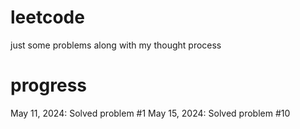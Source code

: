 # leetcode
just some problems along with my thought process

# progress
May 11, 2024: Solved problem #1 
May 15, 2024: Solved problem #10
